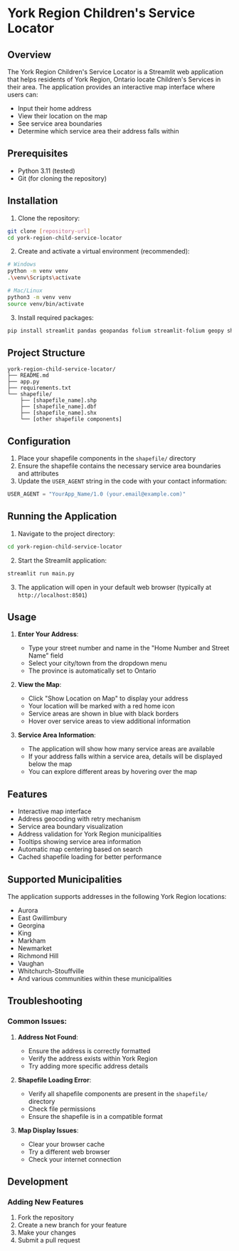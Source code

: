 # York Region Children's Service Locator

## Overview
The York Region Children's Service Locator is a Streamlit web application that helps residents of York Region, Ontario locate Children's Services in their area. The application provides an interactive map interface where users can:
- Input their home address
- View their location on the map
- See service area boundaries
- Determine which service area their address falls within

## Prerequisites
- Python 3.11 (tested)
- Git (for cloning the repository)

## Installation

1. Clone the repository:
```bash
git clone [repository-url]
cd york-region-child-service-locator
```

2. Create and activate a virtual environment (recommended):
```bash
# Windows
python -m venv venv
.\venv\Scripts\activate

# Mac/Linux
python3 -m venv venv
source venv/bin/activate
```

3. Install required packages:
```bash
pip install streamlit pandas geopandas folium streamlit-folium geopy shapely
```

## Project Structure
```
york-region-child-service-locator/
├── README.md
├── app.py
├── requirements.txt
└── shapefile/
    ├── [shapefile_name].shp
    ├── [shapefile_name].dbf
    ├── [shapefile_name].shx
    └── [other shapefile components]
```

## Configuration
1. Place your shapefile components in the `shapefile/` directory
2. Ensure the shapefile contains the necessary service area boundaries and attributes
3. Update the `USER_AGENT` string in the code with your contact information:
```python
USER_AGENT = "YourApp_Name/1.0 (your.email@example.com)"
```

## Running the Application

1. Navigate to the project directory:
```bash
cd york-region-child-service-locator
```

2. Start the Streamlit application:
```bash
streamlit run main.py
```

3. The application will open in your default web browser (typically at `http://localhost:8501`)

## Usage

1. **Enter Your Address**:
   - Type your street number and name in the "Home Number and Street Name" field
   - Select your city/town from the dropdown menu
   - The province is automatically set to Ontario

2. **View the Map**:
   - Click "Show Location on Map" to display your address
   - Your location will be marked with a red home icon
   - Service areas are shown in blue with black borders
   - Hover over service areas to view additional information

3. **Service Area Information**:
   - The application will show how many service areas are available
   - If your address falls within a service area, details will be displayed below the map
   - You can explore different areas by hovering over the map

## Features
- Interactive map interface
- Address geocoding with retry mechanism
- Service area boundary visualization
- Address validation for York Region municipalities
- Tooltips showing service area information
- Automatic map centering based on search
- Cached shapefile loading for better performance

## Supported Municipalities
The application supports addresses in the following York Region locations:
- Aurora
- East Gwillimbury
- Georgina
- King
- Markham
- Newmarket
- Richmond Hill
- Vaughan
- Whitchurch-Stouffville
- And various communities within these municipalities

## Troubleshooting

### Common Issues:
1. **Address Not Found**:
   - Ensure the address is correctly formatted
   - Verify the address exists within York Region
   - Try adding more specific address details

2. **Shapefile Loading Error**:
   - Verify all shapefile components are present in the `shapefile/` directory
   - Check file permissions
   - Ensure the shapefile is in a compatible format

3. **Map Display Issues**:
   - Clear your browser cache
   - Try a different web browser
   - Check your internet connection

## Development

### Adding New Features
1. Fork the repository
2. Create a new branch for your feature
3. Make your changes
4. Submit a pull request



